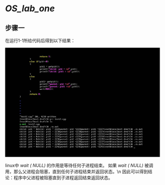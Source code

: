 # _OS_lab_one_
## 步骤一
在运行1-1所给代码后得到以下结果：

![初步实验](https://github.com/histok/For-operation-System-assignment/blob/main/first%20opera/test1/pic/1.jpg)

linux中 *wait ( NULL)* 的作用是等待任何子进程结束。 如果 *wait ( NULL)* 被调用，那么父进程会阻塞，直到任何子进程结束并返回状态。\n 因此可以得到结论：程序中父进程被阻塞直到子进程返回结束返回状态。

